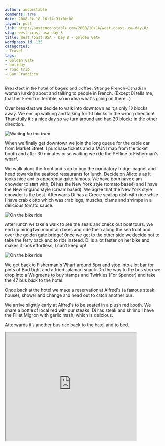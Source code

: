 ```yaml
---
author: awconstable
comments: true
date: 2008-10-18 16:14:31+00:00
layout: post
link: http://austenconstable.com/2008/10/18/west-coast-usa-day-8/
slug: west-coast-usa-day-8
title: West Coast USA - Day 8 - Golden Gate
wordpress_id: 135
categories:
- Travel
tags:
- Golden Gate
- holiday
- road trip
- San Francisco
---
```


Breakfast in the hotel of bagels and coffee. Strange French-Canadian woman lurking about and talking to people in French. (Except Di tells me, that her French is terrible, so no idea what's going on there...)

Over breakfast we decide to walk into downtown as it;s only 10 blocks away. We end up walking and talking for 10 blocks in the wrong direction! Thankfully it's a nice day so we turn around and had 20 blocks in the other direction.

![Waiting for the tram](http://lh3.ggpht.com/_9ikV2I29FeI/SRsPtdl2p4I/AAAAAAAACcw/aeEDcseIwUc/s800/IMG_3190.JPG)

When we finally get downtown we join the long queue for the cable car from Market Street. I purchase tickets and a MUNI map from the ticket booth and after 30 minutes or so waiting we ride the PH line to Fisherman's wharf.

We walk along the front and stop to buy the mandatory fridge magnet and head towards the seafood restaurants for lunch. Decide on Alioto's as it looks nice and is apparently quite famous. We have both have clam chowder to start with, Di has the New York style (tomato based) and I have the New England style (cream based). We agree that the New York style chowder is the best. Afterwards Di has a Creole scallop dish with rice while I have crab ciotto which was crab legs, muscles, clams and shrimps in a delicious tomato sauce.

![On the bike ride](http://lh3.ggpht.com/_9ikV2I29FeI/SRsPzY9uZEI/AAAAAAAACdQ/faWApU1Gy38/s800/IMG_3196.JPG)

After lunch we take a walk to see the seals and check out boat tours. We end up hiring two mountain bikes and ride them along the sea front and over the golden gate bridge! Once we get to the other side we decide not to take the ferry back and to ride instead. Di is a lot faster on her bike and makes it look effortless, I can't keep up!

![On the bike ride](http://lh5.ggpht.com/_9ikV2I29FeI/SRsP7xNCABI/AAAAAAAACd4/jyz1q497x-s/s800/IMG_3210.JPG)

We get back to Fisherman's Wharf around 5pm and stop into a lot bar for pints of Bud Light and a fried calamari snack. On the way to the bus stop we drop into a Walgreens to buy stamps and Twinkies (For Spencer) and take the 47 bus back to the hotel.

Once back at the hotel we make a reservation at Alfred's (a famous steak house), shower and change and head out to catch another bus. 

We arrive slightly early at Alfred's to be seated in a plush red booth. We share a bottle of local red with our steaks. Di has steak and shrimp I have the Fillet Mignon with garlic mash, which is delicious.

Afterwards it's another bus ride back to the hotel and to bed.

<iframe src="https://maps.google.com/maps?f=d&saddr=1590+Sutter+St+San+Francisco,+CA+94109&daddr=Sutter+St+%26+Presidio+Ave,+San+Francisco,+San+Francisco,+California+94115+to:Sutter+St+to:Powell+St+%26+Hallidie+Plaza,+San+Francisco,+San+Francisco,+California+94102+to:Powell+St+to:Union+St+to:Hyde+St+to:Pier+39+to:Jefferson+St+to:Beach+St+to:McDowell+Rd+to:Unknown+road+to:Marina+Green+Dr+to:Marine+Dr+to:Marina+Green+Dr+to:Unknown+road+to:Unknown+road+to:Pier+39,+San+Francisco,+CA+to:37.807614,-122.420783+to:Beach+St+to:1590+Sutter+St,+San+Francisco,+CA+94109+to:659+Merchant+St+San+Francisco,+CA+94111&hl=en&geocode=%3B%3BFXqdQAId4iq0-A%3B%3BFTrJQAIdqCi0-A%3BFVLFQAIdpQi0-A%3BFfrlQAId8gG0-A%3B%3BFSTmQAIdPQO0-A%3BFcDgQAIdC_az-A%3BFePnQAId3eWz-A%3BFVziQAId4syz-A%3BFQLlQAIdDsaz-A%3BFYXwQAIdSyez-A%3BFQHlQAIdB8az-A%3BFSXiQAId98yz-A%3BFZnjQAId3t-z-A%3B%3B%3BFcLgQAIdIfaz-A%3B%3B&mra=dpe&mrcr=6&mrsp=18&sz=16&via=2,4,5,8,9,10,11,12,14,15,16,18,19&dirflg=w&sll=37.805563,-122.418702&sspn=0.012834,0.022316&ie=UTF8&s=AARTsJop-egx8_Zzdrh14nexuX19Pr7YhA&ll=37.805444,-122.434387&spn=0.09494,0.145912&z=12&output=embed&w=425&h=350" width="425" height="350"></iframe>
